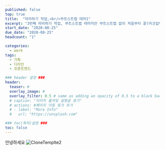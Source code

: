 ```yaml
---
published: false
top: true
title:  "따라하기 작업,<br/>부트스트랩 테마1"
excerpt: "3번째 따라하기 작업, 부트스트랩 테마지만 부트스트랩 없이 처음부터 끝(마크업부터 자바스크립트)까지 구현해 보았다"
start_date: "2020-08-25"
due_date: "2020-08-25"
headcount: "1"

categories:
  - work
tags:
  - 기획
  - 디자인
  - 프론트엔드

### header 설정 ###
header:
  teaser: #
  overlay_image: #
  overlay_filter: 0.5 # same as adding an opacity of 0.5 to a black background
  # caption: "이미지 출처및 설명글 표기"
  # actions: #페이지 이동 링크 추가
  # - label: "More Info"
  #   url: "https://unsplash.com"

### toc(목차)설정 ###
toc: false
---
```


안녕하세요
![CloneTemplte2](../../assets/img/img_test.png)

